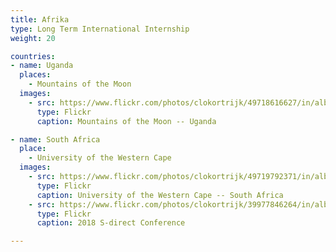 ```yaml
---
title: Afrika
type: Long Term International Internship
weight: 20

countries:
- name: Uganda
  places:
    - Mountains of the Moon
  images:
    - src: https://www.flickr.com/photos/clokortrijk/49718616627/in/album-72157713695553781
      type: Flickr
      caption: Mountains of the Moon -- Uganda

- name: South Africa
  place: 
    - University of the Western Cape
  images:
    - src: https://www.flickr.com/photos/clokortrijk/49719792371/in/album-72157713699585172
      type: Flickr
      caption: University of the Western Cape -- South Africa
    - src: https://www.flickr.com/photos/clokortrijk/39977846264/in/album-72157666506649098
      type: Flickr
      caption: 2018 S-direct Conference

---
```

